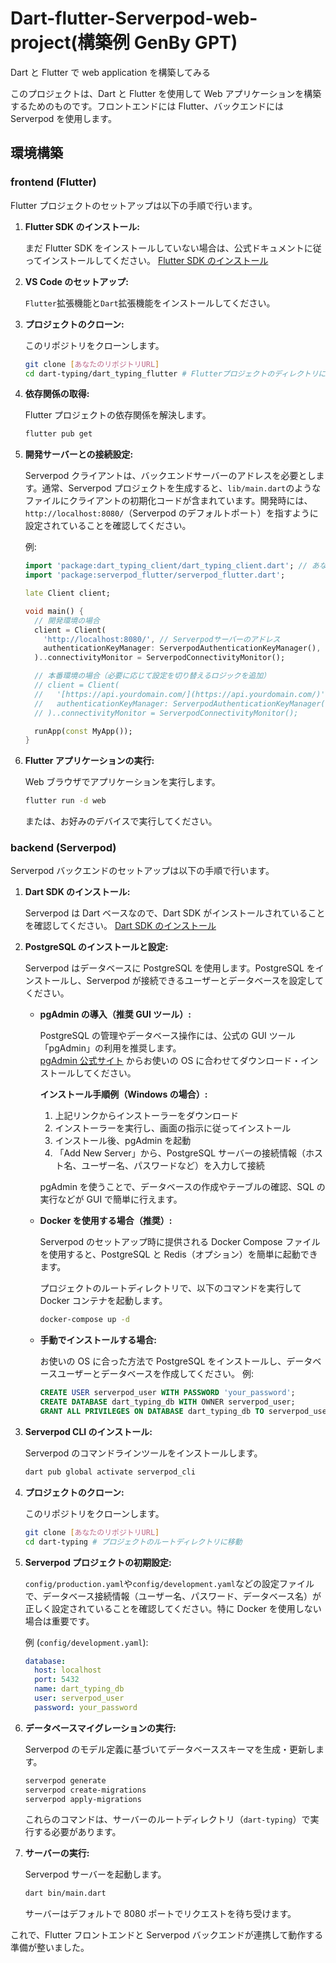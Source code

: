 # Dart-flutter-Serverpod-web-project(構築例 GenBy GPT)

Dart と Flutter で web application を構築してみる

このプロジェクトは、Dart と Flutter を使用して Web アプリケーションを構築するためのものです。フロントエンドには Flutter、バックエンドには Serverpod を使用します。

## 環境構築

### frontend (Flutter)

Flutter プロジェクトのセットアップは以下の手順で行います。

1.  **Flutter SDK のインストール:**

    まだ Flutter SDK をインストールしていない場合は、公式ドキュメントに従ってインストールしてください。
    [Flutter SDK のインストール](https://flutter.dev/docs/get-started/install)

2.  **VS Code のセットアップ:**

    `Flutter`拡張機能と`Dart`拡張機能をインストールしてください。

3.  **プロジェクトのクローン:**

    このリポジトリをクローンします。

    ```bash
    git clone [あなたのリポジトリURL]
    cd dart-typing/dart_typing_flutter # Flutterプロジェクトのディレクトリに移動
    ```

4.  **依存関係の取得:**

    Flutter プロジェクトの依存関係を解決します。

    ```bash
    flutter pub get
    ```

5.  **開発サーバーとの接続設定:**

    Serverpod クライアントは、バックエンドサーバーのアドレスを必要とします。通常、Serverpod プロジェクトを生成すると、`lib/main.dart`のようなファイルにクライアントの初期化コードが含まれています。開発時には、`http://localhost:8080/`（Serverpod のデフォルトポート）を指すように設定されていることを確認してください。

    例:

    ```dart
    import 'package:dart_typing_client/dart_typing_client.dart'; // あなたのプロジェクト名に合わせる
    import 'package:serverpod_flutter/serverpod_flutter.dart';

    late Client client;

    void main() {
      // 開発環境の場合
      client = Client(
        'http://localhost:8080/', // Serverpodサーバーのアドレス
        authenticationKeyManager: ServerpodAuthenticationKeyManager(),
      )..connectivityMonitor = ServerpodConnectivityMonitor();

      // 本番環境の場合（必要に応じて設定を切り替えるロジックを追加）
      // client = Client(
      //   '[https://api.yourdomain.com/](https://api.yourdomain.com/)',
      //   authenticationKeyManager: ServerpodAuthenticationKeyManager(),
      // )..connectivityMonitor = ServerpodConnectivityMonitor();

      runApp(const MyApp());
    }
    ```

6.  **Flutter アプリケーションの実行:**

    Web ブラウザでアプリケーションを実行します。

    ```bash
    flutter run -d web
    ```

    または、お好みのデバイスで実行してください。

### backend (Serverpod)

Serverpod バックエンドのセットアップは以下の手順で行います。

1.  **Dart SDK のインストール:**

    Serverpod は Dart ベースなので、Dart SDK がインストールされていることを確認してください。
    [Dart SDK のインストール](https://dart.dev/get-dart)

2.  **PostgreSQL のインストールと設定:**

    Serverpod はデータベースに PostgreSQL を使用します。PostgreSQL をインストールし、Serverpod が接続できるユーザーとデータベースを設定してください。

    - **pgAdmin の導入（推奨 GUI ツール）:**

      PostgreSQL の管理やデータベース操作には、公式の GUI ツール「pgAdmin」の利用を推奨します。  
      [pgAdmin 公式サイト](https://www.pgadmin.org/download/) からお使いの OS に合わせてダウンロード・インストールしてください。

      **インストール手順例（Windows の場合）:**

      1. 上記リンクからインストーラーをダウンロード
      2. インストーラーを実行し、画面の指示に従ってインストール
      3. インストール後、pgAdmin を起動
      4. 「Add New Server」から、PostgreSQL サーバーの接続情報（ホスト名、ユーザー名、パスワードなど）を入力して接続

      pgAdmin を使うことで、データベースの作成やテーブルの確認、SQL の実行などが GUI で簡単に行えます。

    - **Docker を使用する場合（推奨）:**

      Serverpod のセットアップ時に提供される Docker Compose ファイルを使用すると、PostgreSQL と Redis（オプション）を簡単に起動できます。

      プロジェクトのルートディレクトリで、以下のコマンドを実行して Docker コンテナを起動します。

      ```bash
      docker-compose up -d
      ```

    - **手動でインストールする場合:**

      お使いの OS に合った方法で PostgreSQL をインストールし、データベースユーザーとデータベースを作成してください。
      例:

      ```sql
      CREATE USER serverpod_user WITH PASSWORD 'your_password';
      CREATE DATABASE dart_typing_db WITH OWNER serverpod_user;
      GRANT ALL PRIVILEGES ON DATABASE dart_typing_db TO serverpod_user;
      ```

3.  **Serverpod CLI のインストール:**

    Serverpod のコマンドラインツールをインストールします。

    ```bash
    dart pub global activate serverpod_cli
    ```

4.  **プロジェクトのクローン:**

    このリポジトリをクローンします。

    ```bash
    git clone [あなたのリポジトリURL]
    cd dart-typing # プロジェクトのルートディレクトリに移動
    ```

5.  **Serverpod プロジェクトの初期設定:**

    `config/production.yaml`や`config/development.yaml`などの設定ファイルで、データベース接続情報（ユーザー名、パスワード、データベース名）が正しく設定されていることを確認してください。特に Docker を使用しない場合は重要です。

    例 (`config/development.yaml`):

    ```yaml
    database:
      host: localhost
      port: 5432
      name: dart_typing_db
      user: serverpod_user
      password: your_password
    ```

6.  **データベースマイグレーションの実行:**

    Serverpod のモデル定義に基づいてデータベーススキーマを生成・更新します。

    ```bash
    serverpod generate
    serverpod create-migrations
    serverpod apply-migrations
    ```

    これらのコマンドは、サーバーのルートディレクトリ（`dart-typing`）で実行する必要があります。

7.  **サーバーの実行:**

    Serverpod サーバーを起動します。

    ```bash
    dart bin/main.dart
    ```

    サーバーはデフォルトで 8080 ポートでリクエストを待ち受けます。

これで、Flutter フロントエンドと Serverpod バックエンドが連携して動作する準備が整いました。
